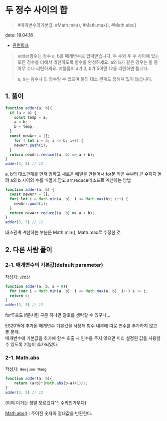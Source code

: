 # 두 정수 사이의 합

> #매개변수의기본값, #Math.min(), #Math.max(), #Math.abs()

date: 18.04.16

* [관련링크](https://programmers.co.kr/learn/challenge_codes/92)

> adder함수는 정수 a, b를 매개변수로 입력받습니다.
두 수와 두 수 사이에 있는 모든 정수를 더해서 리턴하도록 함수를 완성하세요. a와 b가 같은 경우는 둘 중 아무 수나 리턴하세요.
예를들어 a가 3, b가 5이면 12를 리턴하면 됩니다.
>
>a, b는 음수나 0, 양수일 수 있으며 둘의 대소 관계도 정해져 있지 않습니다.

## 1. 풀이

```javascript
function adder(a, b){
  if (a > b) {
    const temp = a;
    a = b;
    b = temp;
  }
  const newArr = [];
	for ( let i = a; i <= b; i++) {
  	newArr.push(i);
  }
  return newArr.reduce((a, b) => a + b);
}
adder(3, 5) // 12
```
a, b의 대소관계를 먼저 정하고 새로운 배열을 만들어서 for문 작은 수부터 큰 수까지 돌려 
a와 b 사이의 수를 배열에 담고 arr.reduce메소드로 계산하는 방법
```javascript
function adder(a, b) {
  const newArr = [];
  for( let i = Math.min(a, b); i <= Math.max(b); i++) {
    newArr.push(i);
  }
  return newArr.reduce((a, b) => a + b);
}
adder(3, 5) // 12
```
대소관계 계산하는 부분은 Math.min(), Math.max로 수정한 것

## 2. 다른 사람 풀이

### 2-1. 매개변수의 기본값(default parameter)

작성자: `김병찬`

```javascript
function adder(a, b, s = 0){
  for (var i = Math.min(a, b); i <= Math.max(a, b); i++) s += i;
  return s;
}
adder(3, 5) // 12
```

for루프도 if문처럼 구문 하나면 괄호를 생략할 수 있구나...

ES2015에 추가된 매개변수 기본값을 사용해 함수 내부에 따로 변수를 추가하지 않고 푼 문제.  
매개변수에 기본값을 추가해 함수 호출 시 인수를 주지 않으면 미리 설정된 값을 사용할 수 있도록 기능이 추가되었다.

### 2-1. Math.abs

작성자: `Heejune Wang`

```js
function adder(a, b){
    return (a+b)*(Math.abs(b-a)+1)/2;
}
adder(3, 5) // 12
```
(이야 이거는 정말 모르겠다^^. 수학인가부다)

[Math.abs()](https://developer.mozilla.org/ko/docs/Web/JavaScript/Reference/Global_Objects/Math/abs) : 주어진 숫자의 절대값을 반환한다.

